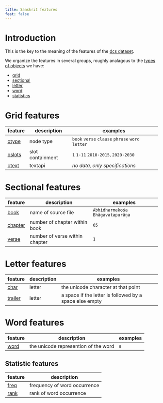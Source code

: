 ```yaml
---
title: Sanskrit features
feat: false
---
```


# Introduction
This is the key to the meaning of the features of the
[dcs dataset](/text-fabric-data/features/sanskrit/dcs/0_home).

We organize the features in several groups, roughly analagous to the
[types of objects](otype)
we have:

* [grid](#grid-features)
* [sectional](#sectional-features)
* [letter](#letter-features)
* [word](#word-features)
* [statistics](#statistic-features)

# Grid features

feature | description | examples
---|---|---
[otype](otype) | node type | `book` `verse` `clause` `phrase` `word` `letter`
[oslots](oslots) | slot containment | `1` `1-11` `2010-2015,2020-2030`
[otext](otext) | textapi | *no data, only specifications*  

# Sectional features

feature | description | examples
---|---|---
[book](book) | name of source file| `Abhidharmakośa` `Bhāgavatapurāṇa`
[chapter](chapter) | number of chapter within book | `65`
[verse](verse) | number of verse within chapter | `1`


# Letter features

feature | description | examples
---|---|---
[char](Unicode) | letter | the unicode character at that point | `a`
[trailer](Unicode) | letter | a space if the letter is followed by a space else empty | ` `

# Word features

feature | description | examples
---|---|---
[word](Unicode) | the unicode represention of the word| `a`

## Statistic features

feature | description
---|---
[freq](freq) | frequency of word occurrence
[rank](rank) | rank of word occurrence

